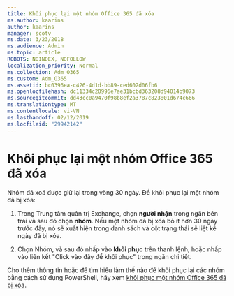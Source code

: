 ```yaml
---
title: Khôi phục lại một nhóm Office 365 đã xóa
ms.author: kaarins
author: kaarins
manager: scotv
ms.date: 3/23/2018
ms.audience: Admin
ms.topic: article
ROBOTS: NOINDEX, NOFOLLOW
localization_priority: Normal
ms.collection: Adm_O365
ms.custom: Adm_O365
ms.assetid: bc0396ea-c426-4d1d-bb89-ced602d06fb6
ms.openlocfilehash: dc11334c20996e7ae31bcbd363208d94014b9073
ms.sourcegitcommit: dd43cc0a9470f98b8ef2a3787c823801d674c666
ms.translationtype: MT
ms.contentlocale: vi-VN
ms.lasthandoff: 02/12/2019
ms.locfileid: "29942142"
---
```

# <a name="restore-a-deleted-office-365-group"></a>Khôi phục lại một nhóm Office 365 đã xóa

Nhóm đã xoá được giữ lại trong vòng 30 ngày. Để khôi phục lại một nhóm đã bị xóa:
  
1. Trong Trung tâm quản trị Exchange, chọn **người nhận** trong ngăn bên trái và sau đó chọn **nhóm**. Nếu một nhóm đã bị xóa bỏ ít hơn 30 ngày trước đây, nó sẽ xuất hiện trong danh sách và cột trạng thái sẽ liệt kê ngày đã bị xóa.
    
2. Chọn Nhóm, và sau đó nhấp vào **khôi phục** trên thanh lệnh, hoặc nhấp vào liên kết "Click vào đây để khôi phục" trong ngăn chi tiết. 
    
Cho thêm thông tin hoặc để tìm hiểu làm thế nào để khôi phục lại các nhóm bằng cách sử dụng PowerShell, hãy xem [khôi phục một nhóm Office 365 đã bị xóa](https://go.microsoft.com/fwlink/?linkid=867802).
  

